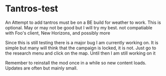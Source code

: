 # Tantros-test
An Attempt to add tantros
must be on a BE build for weather to work. This is optional.
May or may not be good but I will try my best.
not compatiable with Foo's client, New Horizons, and possibly more

Since this is still testing there is a major bug I am currently working on.
It is simple but many will think that the campaign is locked, it is not.
Just go to the research menu and click on the map. Until then I am still working on it

Remember to reinstall the mod once in a while so new content loads. Updates are often but mainly small.
